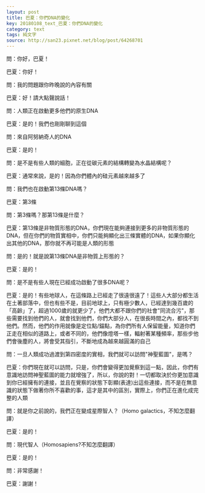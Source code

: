 ```yaml
---
layout: post
title: 巴夏：你們DNA的變化
key: 20180108_text_巴夏：你們DNA的變化
category: text
tags: 純文字
source: http://san23.pixnet.net/blog/post/64268701
---
```



問：你好，巴夏！

巴夏：你好！

問：我的問題跟你昨晚說的內容有關

巴夏：好！請大點聲說話！

問：人類正在啟動更多他們的原生DNA

巴夏：是的！我們也剛剛聊到這個

問：來自阿努納奇人的DNA

巴夏：是的！

問：是不是有些人類的細胞，正在從碳元素的結構轉變為水晶結構呢？

巴夏：通常來說，是的！因為你們體內的硅元素越來越多了

問：我們也在啟動第13條DNA嗎？

巴夏：第3條

問：第3條嗎？那第13條是什麼？

巴夏：第13條是非物質形態的DNA，你們現在能夠連接到更多的非物質形態的DNA，但在你們的物質實相中，你們只能夠顯化出三條實體的DNA，如果你顯化出其他的DNA，那你就不再可能是人類的形態

問：是的！就是說第13條DNA是非物質上形態的？

巴夏：是的！

問：是不是有些人現在已經成功啟動了很多DNA呢？

巴夏：是的！有些地球人，在這條路上已經走了很遠很遠了！這些人大部分都生活在土著部落中，但也有些不是，目前地球上，只有極少數人，已經達到幾百歲的「高齡」了，超過1000歲的就更少了，他們大都不跟你們的社會"同流合污"，那些需要找到他們的人，就會找到他們，你們大部分人，在很長時間之內，都找不到他們。然而，他們的作用就像是定位點/錨點，為你們所有人保留能量，知道你們正走在相似的道路上，或者不同的，他們像燈塔一樣，輻射著某種頻率，那些步他們會後塵的人，將會受其指引，不斷地成為越來越圓滿的自己

問：一旦人類成功過渡到第四密度的實相，我們就可以訪問"神聖藍圖"，是嗎？

巴夏：你們現在就可以訪問，只是，你們會變得更加覺察到這一點，因此，你們有意識地訪問神聖藍圖的能力就增強了，所以，你說的對！一切都取決於你更加意識到你已經擁有的連接，並且在覺察的狀態下彰顯(表達)出這些連接，而不是在無意識的狀態下做著你所不喜歡的事，這才是其中的區別，實際上，你們正在進化成完整的人類

問：就是你之前說的，我們正在變成星際智人？（Homo galactics，不知怎麼翻譯）

巴夏：是的！

問：現代智人（Homosapiens?不知怎麼翻譯）

巴夏：是的！

問：非常感謝！

巴夏：謝謝！
